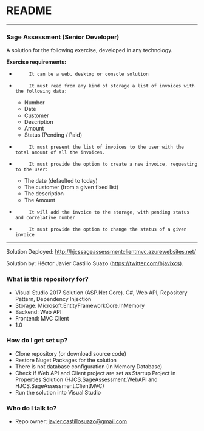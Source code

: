 # README #

---
### Sage Assessment (Senior Developer) ###

 A solution for the following exercise, developed in any technology. 

**Exercise requirements:**

*          It can be a web, desktop or console solution
+          It must read from any kind of storage a list of invoices with the following data:
    *   Number
    *   Date
    *   Customer
    *   Description
    *   Amount
    *   Status (Pending / Paid)
*          It must present the list of invoices to the user with the total amount of all the invoices.
+          It must provide the option to create a new invoice, requesting to the user:
    *   The date (defaulted to today)
    *   The customer (from a given fixed list)
    *   The description
    *   The Amount
*          It will add the invoice to the storage, with pending status and correlative number
*          It must provide the option to change the status of a given invoice
---

Solution Deployed: http://hjcssageassessmentclientmvc.azurewebsites.net/

Solution by: Héctor Javier Castillo Suazo (https://twitter.com/hjavixcs).

### What is this repository for? ###

* Visual Studio 2017 Solution (ASP.Net Core). C#, Web API, Repository Pattern, Dependency Injection
* Storage: Microsoft.EntityFrameworkCore.InMemory  
* Backend: Web API
* Frontend: MVC Client
* 1.0

### How do I get set up? ###

* Clone repository (or download source code)
* Restore Nuget Packages for the solution
* There is not database configuration (In Memory Database)
* Check if Web API and Client project are set as Startup Project in Properties Solution (HJCS.SageAssessment.WebAPI and HJCS.SageAssessment.ClientMVC)
* Run the solution into Visual Studio

### Who do I talk to? ###

* Repo owner: javier.castillosuazo@gmail.com